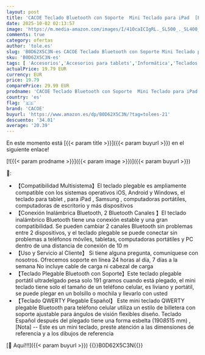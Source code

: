 ```yaml
---
layout: post
title: 'CACOE Teclado Bluetooth con Soporte  Mini Teclado para iPad  [Español] Teclado Portátil  Plegable  Teclado de Doble Canal  Teclado para Tablet/iPhone/iOS/Android Tablet/Windows  Negro'
date: 2025-10-02 02:13:57
image: 'https://m.media-amazon.com/images/I/41OcaICIgRL._SL500_._SL400_.jpg'
comments: true
category: ofertas
author: 'tole.es'
slug: 'B0D62X5C3N-es CACOE Teclado Bluetooth con Soporte Mini Teclado para iPad...'
sku: 'B0D62X5C3N-es'
tags: [ 'Accesorios','Accesorios para tablets','Informática','Teclados para tablets','cacoe','ipad','🇪🇸', ]
actualPrice: 19.79 EUR
currency: EUR
price: 19.79
comparePrice: 29.99 EUR
prodname: 'CACOE Teclado Bluetooth con Soporte  Mini Teclado para iPad  [Español] Teclado Portátil  Plegable  Teclado de Doble Canal  Teclado para Tablet/iPhone/iOS/Android Tablet/Windows  Negro'
country: 'es'
flag: '🇪🇸'
brand: 'CACOE'
buyurl: 'https://www.amazon.es/dp/B0D62X5C3N/?tag=tolees-21'
descuento: '34.01'
average: '20.39'
---
```


En este momento está [{{< param title >}}]({{< param buyurl >}}) en el siguiente enlace!

[![{{< param prodname >}}]({{< param image >}})]({{< param buyurl >}})

🔎:

- 【Compatibilidad Multisistema】El teclado plegable es ampliamente compatible con los sistemas operativos iOS, Android y Windows, el teclado para tablet , para iPad , Samsung , computadoras portátiles, computadoras de escritorio y más dispositivos
- 【Conexión Inalámbrica Bluetooth, 2 Bluetooth Canales 】El teclado inalámbrico Bluetooth tiene una conexión estable y una gran compatibilidad. Se pueden cambiar 2 canales Bluetooth sin problemas entre 2 dispositivos, y el teclado plegable se puede conectar sin problemas a teléfonos móviles, tabletas, computadoras portátiles y PC dentro de una distancia de conexión de 10 m
- 【Uso y Servicio al Cliente】 Si tiene alguna pregunta, comuníquese con nosotros. Ofrecemos soporte en línea 24 horas al día, 7 días a la semana No incluye cable de carga ni cabezal de carga
- 【Teclado Plegable Bluetooth con Soporte】Este teclado plegable portátil ultradelgado pesa solo 191 gramos cuando está plegado, el mini teclado tiene solo el tamaño de un teléfono celular, es liviano y portátil, se puede plegar en un bolsillo o mochila y llevarlo con usted
- 【Teclado QWERTY Plegable Español】 Este mini teclado QWERTY plegable Bluetooth para teléfono celular utiliza un estilo de billetera con soporte ajustable para ángulos de visión flexibles diseño. Teclado Español después del plegado tiene una forma esbelta (190*85*15 mm) , [Nota] -- Este es un mini teclado, preste atención a las dimensiones de referencia y a los dibujos de referencia

[🛒 Aquí!!!]({{< param buyurl >}})
{{<world>}}B0D62X5C3N{{</world>}}
